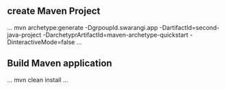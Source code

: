 ## create Maven Project

...
mvn archetype:generate -DgrpoupId.swarangi.app -DartifactId=second-java-project -DarchetyprArtifactId=maven-archetype-quickstart -DinteractiveMode=false
...

## Build Maven application

...
mvn clean install
...
